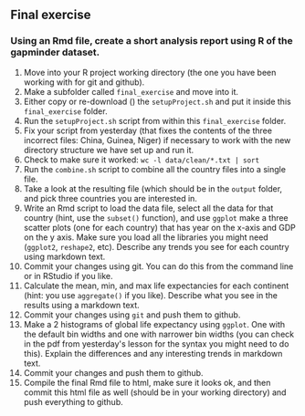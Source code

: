 ## Final exercise

### Using an Rmd file, create a short analysis report using R of the gapminder dataset.

1. Move into your R project working directory (the one you have been working with for git and github).
2. Make a subfolder called `final_exercise` and move into it.
3. Either copy or re-download () the `setupProject.sh` and put it inside this `final_exercise` folder.
3. Run the `setupProject.sh` script from within this `final_exercise` folder.
4. Fix your script from yesterday (that fixes the contents of the three incorrect files: China, Guinea, Niger) if necessary to work with the new directory structure we have set up and run it.
5. Check to make sure it worked: `wc -l data/clean/*.txt | sort`
6. Run the `combine.sh` script to combine all the country files into a single file.
2. Take a look at the resulting file (which should be in the `output` folder, and pick three countries you are interested in.
3. Write an Rmd script to load the data file, select all the data for that country (hint, use the `subset()` function), and use `ggplot` make a three scatter plots (one for each country) that has year on the x-axis and GDP on the y axis. Make sure you load all the libraries you might need (`ggplot2`, `reshape2`, etc). Describe any trends you see for each country using markdown text.
4. Commit your changes using git.  You can do this from the command line or in RStudio if you like.
5. Calculate the mean, min, and max life expectancies for each continent (hint: you use `aggregate()` if you like). Describe what you see in the results using a markdown text.
6. Commit your changes using `git` and push them to github.
7. Make a 2 histograms of global life expectancy using `ggplot`.  One with the default bin widths and one with narrower bin widths (you can check in the pdf from yesterday's lesson for the syntax you might need to do this). Explain the differences and any interesting trends in markdown text.
8. Commit your changes and push them to github.
9. Compile the final Rmd file to html, make sure it looks ok, and then commit this html file as well (should be in your working directory) and push everything to github.

